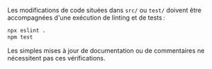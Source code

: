 Les modifications de code situées dans `src/` ou `test/` doivent être accompagnées d'une exécution de linting et de tests :

```bash
npx eslint .
npm test
```

Les simples mises à jour de documentation ou de commentaires ne nécessitent pas ces vérifications.
